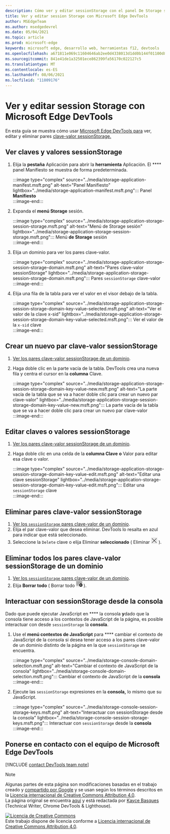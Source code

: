 ```yaml
---
description: Cómo ver y editar sessionStorage con el panel De Storage sesión y la consola.
title: Ver y editar session Storage con Microsoft Edge DevTools
author: MSEdgeTeam
ms.author: msedgedevrel
ms.date: 05/04/2021
ms.topic: article
ms.prod: microsoft-edge
keywords: microsoft edge, desarrollo web, herramientas f12, devtools
ms.openlocfilehash: a671811e069c11604646ab2ee0d4338013d1dd0b144f01100d8834a5c2255f34
ms.sourcegitcommit: 841e41de1a32501ece862399fa56170c022127c5
ms.translationtype: MT
ms.contentlocale: es-ES
ms.lasthandoff: 08/06/2021
ms.locfileid: "11809176"
---
```

<!-- Copyright Kayce Basques 

   Licensed under the Apache License, Version 2.0 (the "License");
   you may not use this file except in compliance with the License.
   You may obtain a copy of the License at

       https://www.apache.org/licenses/LICENSE-2.0

   Unless required by applicable law or agreed to in writing, software
   distributed under the License is distributed on an "AS IS" BASIS,
   WITHOUT WARRANTIES OR CONDITIONS OF ANY KIND, either express or implied.
   See the License for the specific language governing permissions and
   limitations under the License.  -->
# <a name="view-and-edit-session-storage-with-microsoft-edge-devtools"></a>Ver y editar session Storage con Microsoft Edge DevTools  

En esta guía se muestra cómo usar [Microsoft Edge DevTools para][MicrosoftEdgeDevTools] ver, editar y eliminar pares [clave-valor sessionStorage.][MDNSessionStorage]  

## <a name="view-sessionstorage-keys-and-values"></a>Ver claves y valores sessionStorage  

1.  Elija la **pestaña** Aplicación para abrir la **herramienta** Aplicación.  El **** panel Manifiesto se muestra de forma predeterminada.  
    
    :::image type="complex" source="../media/storage-application-manifest.msft.png" alt-text="Panel Manifiesto" lightbox="../media/storage-application-manifest.msft.png":::
       Panel **Manifiesto**  
    :::image-end:::  
    
1.  Expanda el **menú Storage** sesión.  
    
    :::image type="complex" source="../media/storage-application-storage-session-storage.msft.png" alt-text="Menú de Storage sesión" lightbox="../media/storage-application-storage-session-storage.msft.png":::
       Menú **de Storage** sesión  
    :::image-end:::  
    
1.  Elija un dominio para ver los pares clave-valor.  
    
    :::image type="complex" source="../media/storage-application-storage-session-storage-domain.msft.png" alt-text="Pares clave-valor sessionStorage" lightbox="../media/storage-application-storage-session-storage-domain.msft.png":::
       Pares `sessionStorage` clave-valor  
    :::image-end:::  
    
1.  Elija una fila de la tabla para ver el valor en el visor debajo de la tabla.  
    
    :::image type="complex" source="../media/storage-application-storage-session-storage-domain-key-value-selected.msft.png" alt-text="Ver el valor de la clave x-sid" lightbox="../media/storage-application-storage-session-storage-domain-key-value-selected.msft.png":::
       Ver el valor de la `x-sid` clave  
    :::image-end:::  
    
## <a name="create-a-new-sessionstorage-key-value-pair"></a>Crear un nuevo par clave-valor sessionStorage  

1.  [Ver los pares clave-valor sessionStorage de un dominio](#view-sessionstorage-keys-and-values).  
1.  Haga doble clic en la parte vacía de la tabla.  DevTools crea una nueva fila y centra el cursor en la **columna** Clave.  
    
    :::image type="complex" source="../media/storage-application-storage-session-storage-domain-key-value-new.msft.png" alt-text="La parte vacía de la tabla que se va a hacer doble clic para crear un nuevo par clave-valor" lightbox="../media/storage-application-storage-session-storage-domain-key-value-new.msft.png":::
       La parte vacía de la tabla que se va a hacer doble clic para crear un nuevo par clave-valor  
    :::image-end:::  
    
## <a name="edit-sessionstorage-keys-or-values"></a>Editar claves o valores sessionStorage  

1.  [Ver los pares clave-valor sessionStorage de un dominio](#view-sessionstorage-keys-and-values).  
1.  Haga doble clic en una celda de la **columna Clave** **o** Valor para editar esa clave o valor.  
    
    :::image type="complex" source="../media/storage-application-storage-session-storage-domain-key-value-edit.msft.png" alt-text="Editar una clave sessionStorage" lightbox="../media/storage-application-storage-session-storage-domain-key-value-edit.msft.png":::
       Editar una `sessionStorage` clave  
    :::image-end:::  
    
## <a name="delete-sessionstorage-key-value-pairs"></a>Eliminar pares clave-valor sessionStorage  

1.  [Ver los `sessionStorage` pares clave-valor de un dominio](#view-sessionstorage-keys-and-values).  
1.  Elija el par clave-valor que desea eliminar.  DevTools lo resalta en azul para indicar que está seleccionado.  
1.  Seleccione la `Delete` clave o elija Eliminar **seleccionado** \( Eliminar ![ seleccionado ](../media/delete-icon.msft.png) \).  
    
## <a name="delete-all-sessionstorage-key-value-pairs-for-a-domain"></a>Eliminar todos los pares clave-valor sessionStorage de un dominio  

1.  [Ver los `sessionStorage` pares clave-valor de un dominio](#view-sessionstorage-keys-and-values).  
1.  Elija **Borrar todo** \( Borrar todo ![ ](../media/clear-icon.msft.png) \).  
    
## <a name="interact-with-sessionstorage-from-the-console"></a>Interactuar con sessionStorage desde la consola  

Dado que puede ejecutar JavaScript en **** la consola **y**dado que la consola tiene acceso a los contextos de JavaScript de la página, es posible interactuar con desde `sessionStorage` la **consola**.  

1.  Use el **menú contextos de JavaScript** para **** cambiar el contexto de JavaScript de la consola si desea tener acceso a los pares clave-valor de un dominio distinto de la página en la que `sessionStorage` se encuentra.  
    
    :::image type="complex" source="../media/storage-console-domain-selection.msft.png" alt-text="Cambiar el contexto de JavaScript de la consola" lightbox="../media/storage-console-domain-selection.msft.png":::
       Cambiar el contexto de JavaScript de la **consola**  
    :::image-end:::  
    
1.  Ejecute las `sessionStorage` expresiones en la **consola,** lo mismo que su JavaScript.  
    
    :::image type="complex" source="../media/storage-console-session-storage-keys.msft.png" alt-text="Interactuar con sessionStorage desde la consola" lightbox="../media/storage-console-session-storage-keys.msft.png":::
       Interactuar con `sessionStorage` desde la **consola**  
    :::image-end:::  
    
## <a name="getting-in-touch-with-the-microsoft-edge-devtools-team"></a>Ponerse en contacto con el equipo de Microsoft Edge DevTools  

[!INCLUDE [contact DevTools team note](../includes/contact-devtools-team-note.md)]  

<!-- links -->  

[MicrosoftEdgeDevTools]: ../../devtools-guide-chromium/index.md "Microsoft Edge (Chromium) Herramientas para desarrolladores | Microsoft Docs"  

[MDNSessionStorage]: https://developer.mozilla.org/docs/Web/API/Window/sessionStorage "Window.sessionStorage | MDN"  

> [!NOTE]
> Algunas partes de esta página son modificaciones basadas en el trabajo creado y [compartido por Google][GoogleSitePolicies] y se usan según los términos descritos en la [Licencia internacional de Creative Commons Attribution 4.0][CCA4IL].  
> La página original se encuentra [aquí](https://developers.google.com/web/tools/chrome-devtools/storage/sessionstorage) y está redactada por [Kayce Basques][KayceBasques] \(Technical Writer, Chrome DevTools \& Lighthouse\).  

[![Licencia de Creative Commons][CCby4Image]][CCA4IL]  
Este trabajo dispone de licencia conforme a [Licencia internacional de Creative Commons Attribution 4.0][CCA4IL].  

[CCA4IL]: https://creativecommons.org/licenses/by/4.0  
[CCby4Image]: https://i.creativecommons.org/l/by/4.0/88x31.png  
[GoogleSitePolicies]: https://developers.google.com/terms/site-policies  
[KayceBasques]: https://developers.google.com/web/resources/contributors#kayce-basques  
